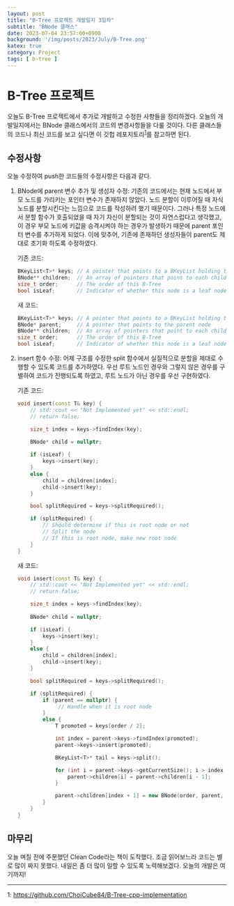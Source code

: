 ```yaml
---
layout: post
title: "B-Tree 프로젝트 개발일지 3일차"
subtitle: "BNode 클래스"
date: 2023-07-04 23:57:00+0900
background: '/img/posts/2023/July/B-Tree.png'
katex: true
category: Project
tags: [ b-tree ]
---
```


# B-Tree 프로젝트

오늘도 B-Tree 프로젝트에서 추가로 개발하고 수정한 사항들을 정리하겠다. 오늘의 개발일지에서는 BNode 클래스에서의 코드의 변경사항들을 다룰 것이다. 다른 클래스들의 코드나 최신 코드를 보고 싶다면 이 깃헙 레포지토리<sup>[1](#footnote_1)</sup>를 참고하면 된다.

## 수정사항

오늘 수정하여 push한 코드들의 수정사항은 다음과 같다.

1. BNode에 parent 변수 추가 및 생성자 수정: 기존의 코드에서는 현재 노드에서 부모 노드를 가리키는 포인터 변수가 존재하지 않았다. 노드 분할이 이루어질 때 자식 노드를 분할시킨다는 느낌으로 코드를 작성하려 했기 때문이다. 
그러나 특정 노드에서 분할 함수가 호출되었을 때 자기 자신이 분할되는 것이 자연스럽다고 생각했고, 이 경우 부모 노드에 키값을 승격시켜야 하는 경우가 발생하기 때문에 parent 포인터 변수를 추가하게 되었다.
이에 맞추어, 기존에 존재하던 생성자들이 parent도 제대로 초기화 하도록 수정하였다. 

	기존 코드: 

    ```C++ 
    BKeyList<T>* keys; // A pointer that points to a BKeyList holding the keys of this node
    BNode** children;  // An array of pointers that point to each child node
    size_t order;	   // The order of this B-Tree
    bool isLeaf;	   // Indicator of whether this node is a leaf node
    ```

	새 코드:

	```C++ 
	BKeyList<T>* keys; // A pointer that points to a BKeyList holding the keys of this node
	BNode* parent;	   // A pointer that points to the parent node
	BNode** children;  // An array of pointers that point to each child node
	size_t order;	   // The order of this B-Tree
	bool isLeaf;	   // Indicator of whether this node is a leaf node
	```

2. insert 함수 수정: 어제 구조를 수정한 split 함수에서 실질적으로 분할을 제대로 수행할 수 있도록 코드를 추가하였다. 우선 루트 노드인 경우와 그렇지 않은 경우를 구별하여 코드가 진행되도록 하였고, 루트 노드가 아닌 경우를 우선 구현하였다.

	기존 코드:
		
	```C++
	void insert(const T& key) {
		// std::cout << "Not Implemented yet" << std::endl;
		// return false;

		size_t index = keys->findIndex(key);
		
		BNode* child = nullptr;

		if (isLeaf) {
			keys->insert(key);
		}
		else {
			child = children[index];
			child->insert(key);
		}

		bool splitRequired = keys->splitRequired();

		if (splitRequired) {
			// Should determine if this is root node or not
			// Split the node
			// If this is root node, make new root node
		}
	}
	```

	새 코드: 

	```C++ 
	void insert(const T& key) {
		// std::cout << "Not Implemented yet" << std::endl;
		// return false;

		size_t index = keys->findIndex(key);
		
		BNode* child = nullptr;

		if (isLeaf) {
			keys->insert(key);
		}
		else {
			child = children[index];
			child->insert(key);
		}

		bool splitRequired = keys->splitRequired();

		if (splitRequired) {
			if (parent == nullptr) {
				 // Handle when it is root node
			}
			else {
				T promoted = keys[order / 2];

				int index = parent->keys->findIndex(promoted);
				parent->keys->insert(promoted); 

				BKeyList<T>* tail = keys->split();

				for (int i = parent->keys->getCurrentSize(); i > index + 1; i--) {
					parent->children[i] = parent->children[i - 1];
				}

				parent->children[index + 1] = new BNode(order, parent, tail, isLeaf);
			}
		}
	}
	```

## 마무리

오늘 며칠 전에 주문했던 Clean Code라는 책이 도착했다. 조금 읽어보느라 코드는 별로 많이 짜지 못했다. 내일은 좀 더 많이 일할 수 있도록 노력해보겠다. 오늘의 개발은 여기까지!

- - -
<a name="footnote_1">1</a>: <https://github.com/ChoiCube84/B-Tree-cpp-implementation>  